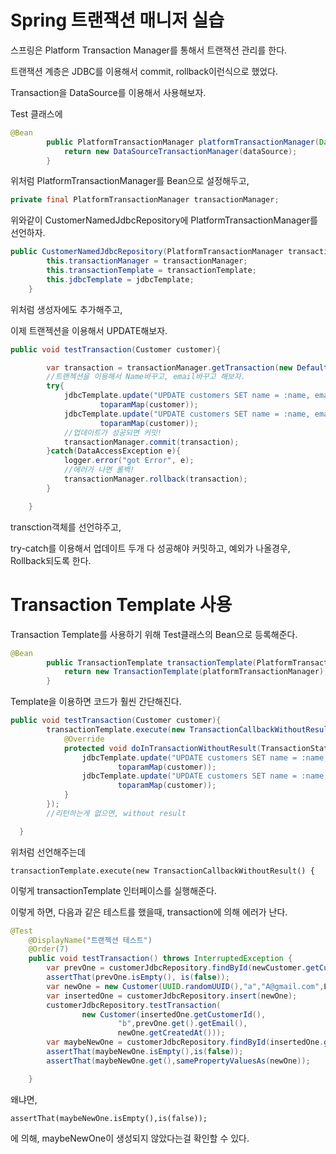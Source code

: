 # Spring 트랜잭션 매니저 실습

스프링은 Platform Transaction Manager를 통해서 트랜잭션 관리를 한다.

트랜잭션 계층은 JDBC를 이용해서 commit, rollback이런식으로 했었다.

Transaction을 DataSource를 이용해서 사용해보자.

Test 클래스에

```java
@Bean
        public PlatformTransactionManager platformTransactionManager(DataSource dataSource){
            return new DataSourceTransactionManager(dataSource);
        }
```

위처럼 PlatformTransactionManager를 Bean으로 설정해두고, 

```java
private final PlatformTransactionManager transactionManager;
```

위와같이 CustomerNamedJdbcRepository에 PlatformTransactionManager를 선언하자.

```java
public CustomerNamedJdbcRepository(PlatformTransactionManager transactionManager, TransactionTemplate transactionTemplate, NamedParameterJdbcTemplate jdbcTemplate){
        this.transactionManager = transactionManager;
        this.transactionTemplate = transactionTemplate;
        this.jdbcTemplate = jdbcTemplate;
    }
```

위처럼 생성자에도 추가해주고,

이제 트랜젝션을 이용해서 UPDATE해보자. 

```java
public void testTransaction(Customer customer){

        var transaction = transactionManager.getTransaction(new DefaultTransactionDefinition());
        //트랜젝션을 이용해서 Name바꾸고, email바꾸고 해보자.
        try{
            jdbcTemplate.update("UPDATE customers SET name = :name, email = :email,WHERE customer_id= UUID_TO_BIN(:customerId)",
                    toparamMap(customer));
            jdbcTemplate.update("UPDATE customers SET name = :name, email = :email,WHERE customer_id= UUID_TO_BIN(:customerId)",
                    toparamMap(customer));
            //업데이트가 성공되면 커밋!
            transactionManager.commit(transaction);
        }catch(DataAccessException e){
            logger.error("got Error", e);
            //에러가 나면 롤백!
            transactionManager.rollback(transaction);
        }

    }
```

transction객체를 선언햐주고,

try-catch를 이용해서 업데이트 두개 다 성공해야 커밋하고, 예외가 나올경우, Rollback되도록 한다.

# Transaction Template 사용

Transaction Template를 사용하기 위해 Test클래스의 Bean으로 등록해준다.

```java
@Bean
        public TransactionTemplate transactionTemplate(PlatformTransactionManager platformTransactionManager){
            return new TransactionTemplate(platformTransactionManager);
        }
```

Template을 이용하면 코드가 훨씬 간단해진다.

```java
public void testTransaction(Customer customer){
        transactionTemplate.execute(new TransactionCallbackWithoutResult() {
            @Override
            protected void doInTransactionWithoutResult(TransactionStatus transactionStatus) {
                jdbcTemplate.update("UPDATE customers SET name = :name, email = :email,WHERE customer_id= UUID_TO_BIN(:customerId)",
                        toparamMap(customer));
                jdbcTemplate.update("UPDATE customers SET name = :name, email = :email,WHERE customer_id= UUID_TO_BIN(:customerId)",
                        toparamMap(customer));
            }
        });
        //리턴하는게 없으면, without result

  }
```

위처럼 선언해주는데

`transactionTemplate.execute(new TransactionCallbackWithoutResult() {`

이렇게 transactionTemplate 인터페이스를 실행해준다.

이렇게 하면, 다음과 같은 테스트를 했을때, transaction에 의해 에러가 난다.

```java
@Test
    @DisplayName("트랜젝션 테스트")
    @Order(7)
    public void testTransaction() throws InterruptedException {
        var prevOne = customerJdbcRepository.findById(newCustomer.getCustomerId());
        assertThat(prevOne.isEmpty(), is(false));
        var newOne = new Customer(UUID.randomUUID(),"a","A@gmail.com",LocalDateTime.now());
        var insertedOne = customerJdbcRepository.insert(newOne);
        customerJdbcRepository.testTransaction(
                new Customer(insertedOne.getCustomerId(),
                        "b",prevOne.get().getEmail(),
                        newOne.getCreatedAt()));
        var maybeNewOne = customerJdbcRepository.findById(insertedOne.getCustomerId());
        assertThat(maybeNewOne.isEmpty(),is(false));
        assertThat(maybeNewOne.get(),samePropertyValuesAs(newOne));

    }
```

왜냐면, 

`assertThat(maybeNewOne.isEmpty(),is(false));`

에 의해, maybeNewOne이 생성되지 않았다는걸 확인할 수 있다.